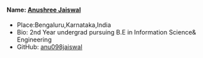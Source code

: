 #### Name: [Anushree Jaiswal](https://github.com/anu098jaiswal)

- Place:Bengaluru,Karnataka,India
- Bio: 2nd Year undergrad pursuing B.E in Information Science& Engineering
- GitHub: [anu098jaiswal](https://github.com/anu098jaiswal)
